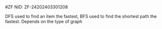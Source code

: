 #ZF
NID: ZF-24202403301208

DFS used to find an item the fastest, BFS used to find the shortest path the fastest. Depends on the type of graph